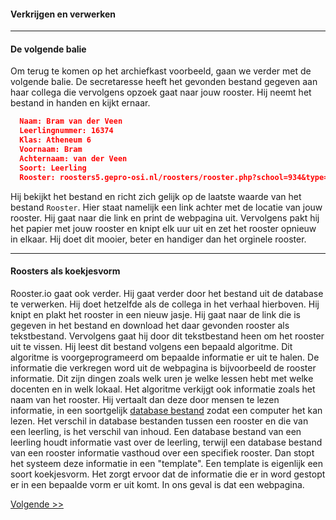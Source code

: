 #### Verkrijgen en verwerken
---
#### De volgende balie
Om terug te komen op het archiefkast voorbeeld, gaan we verder met de volgende balie. De secretaresse heeft het gevonden bestand gegeven aan haar collega die vervolgens opzoek gaat naar jouw rooster. Hij neemt het bestand in handen en kijkt ernaar.
```json
  Naam: Bram van der Veen
  Leerlingnummer: 16374
  Klas: Atheneum 6
  Voornaam: Bram
  Achternaam: van der Veen
  Soort: Leerling
  Rooster: roosters5.gepro-osi.nl/roosters/rooster.php?school=934&type=Leerlingrooster&afdeling=l_atheneum 6&leerling=16374
```
Hij bekijkt het bestand en richt zich gelijk op de laatste waarde van het bestand `Rooster`. Hier staat namelijk een link achter met de locatie van jouw rooster. Hij gaat naar die link en print de webpagina uit. Vervolgens pakt hij het papier met jouw rooster en knipt elk uur uit en zet het rooster opnieuw in elkaar. Hij doet dit mooier, beter en handiger dan het orginele rooster.

---

#### Roosters als koekjesvorm
Rooster.io gaat ook verder. Hij gaat verder door het bestand uit de database te verwerken. Hij doet hetzelfde als de collega in het verhaal hierboven. Hij knipt en plakt het rooster in een nieuw jasje. Hij gaat naar de link die is gegeven in het bestand en download het daar gevonden rooster als tekstbestand. Vervolgens gaat hij door dit tekstbestand heen om het rooster uit te vissen. Hij leest dit bestand volgens een bepaald algoritme. Dit algoritme is voorgeprogrameerd om bepaalde informatie er uit te halen. De informatie die verkregen word uit de webpagina is bijvoorbeeld de rooster informatie. Dit zijn dingen zoals welk uren je welke lessen hebt met welke docenten en in welk lokaal. Het algoritme verkijgt ook informatie zoals het naam van het rooster.  Hij vertaalt dan deze door mensen te lezen informatie, in een soortgelijk [database bestand](http://werkmanrooster.nl/api/schedule?name=16374) zodat een computer het kan lezen. Het verschil in database bestanden tussen een rooster en die van een leerling, is het verschil van inhoud. Een database bestand van een leerling houdt informatie vast over de leerling, terwijl een database bestand van een rooster informatie vasthoud over een specifiek rooster. Dan stopt het systeem deze informatie in een "template". Een template is eigenlijk een soort koekjesvorm. Het zorgt ervoor dat de informatie die er in word gestopt er in een bepaalde vorm er uit komt. In ons geval is dat een webpagina.

[Volgende >>](/templates)

